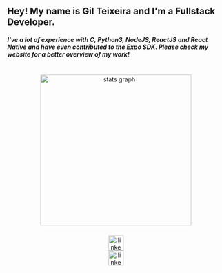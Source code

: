 <h2 align="left">Hey! My name is Gil Teixeira and I'm a Fullstack Developer.</h2>
<h5>
I've a lot of experience with C, Python3, NodeJS, ReactJS and React Native and have even contributed to the Expo SDK. Please check my website for a better overview of my work! 
</h5>

#

<div align="center">
  <img src="https://github-readme-stats.vercel.app/api?username=bearkillerPT&hide_title=false&hide_rank=true&show_icons=true&include_all_commits=true&count_private=true&disable_animations=false&theme=dracula&locale=en&hide_border=false" width="350" alt="stats graph"  />
</div>

###

<div align="center">
  <a href="https://www.linkedin.com/in/gil-teixeira-ba5036135/" target="_blank">
    <img src="https://img.shields.io/static/v1?message=LinkedIn&logo=linkedin&label=&color=0077B5&logoColor=white&labelColor=&style=for-the-badge" height="35" alt="linkedin logo"  />
  </a>
  <br/>
<a href="https://bearkillerPT.xyz" target="_blank">
    <img src="https://img.shields.io/static/v1?message=My+Website&label=&color=fe7f2d&logoColor=white&labelColor=&style=for-the-badge" height="35" alt="linkedin logo"  />
  </a>
</div>

